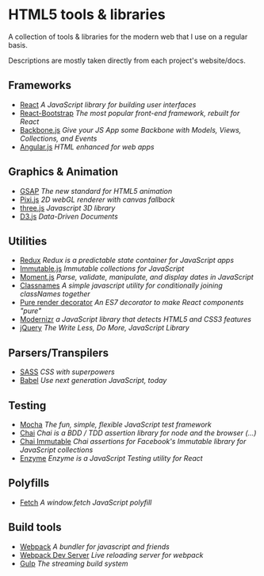 # HTML5 tools & libraries
A collection of tools & libraries for the modern web that I use on a regular basis.

Descriptions are mostly taken directly from each project's website/docs.

## Frameworks
- [React](https://facebook.github.io/react/) *A JavaScript library for building user interfaces*
- [React-Bootstrap](https://react-bootstrap.github.io/) *The most popular front-end framework, rebuilt for React*
- [Backbone.js](http://backbonejs.org/) *Give your JS App some Backbone with Models, Views, Collections, and Events*
- [Angular.js](https://angularjs.org/) *HTML enhanced for web apps*

## Graphics & Animation
- [GSAP](http://greensock.com/gsap) *The new standard for HTML5 animation*
- [Pixi.js](http://www.pixijs.com/) *2D webGL renderer with canvas fallback*
- [three.js](http://threejs.org/) *Javascript 3D library*
- [D3.js](http://d3js.org/) *Data-Driven Documents*

## Utilities
- [Redux](http://redux.js.org/) *Redux is a predictable state container for JavaScript apps*
- [Immutable.js](https://facebook.github.io/immutable-js/) *Immutable collections for JavaScript*
- [Moment.js](http://momentjs.com/) *Parse, validate, manipulate, and display dates in JavaScript*
- [Classnames](https://github.com/JedWatson/classnames) *A simple javascript utility for conditionally joining classNames together*
- [Pure render decorator](https://github.com/felixgirault/pure-render-decorator) *An ES7 decorator to make React components "pure"*
- [Modernizr](https://modernizr.com/) *a JavaScript library that detects HTML5 and CSS3 features*
- [jQuery](https://jquery.com/) *The Write Less, Do More, JavaScript Library*

## Parsers/Transpilers
- [SASS](http://sass-lang.com/) *CSS with superpowers*
- [Babel](https://babeljs.io/) *Use next generation JavaScript, today*

## Testing
- [Mocha](https://mochajs.org/) *The fun, simple, flexible JavaScript test framework*
- [Chai](http://chaijs.com/) *Chai is a BDD / TDD assertion library for node and the browser (...)*
- [Chai Immutable](https://github.com/astorije/chai-immutable) *Chai assertions for Facebook's Immutable library for JavaScript collections*
- [Enzyme](http://airbnb.io/enzyme/) *Enzyme is a JavaScript Testing utility for React*

## Polyfills
- [Fetch](https://github.com/github/fetch) *A window.fetch JavaScript polyfill*

## Build tools
- [Webpack](https://github.com/webpack/webpack) *A bundler for javascript and friends*
- [Webpack Dev Server](https://github.com/webpack/webpack-dev-server) *Live reloading server for webpack*
- [Gulp](http://gulpjs.com/) *The streaming build system*
